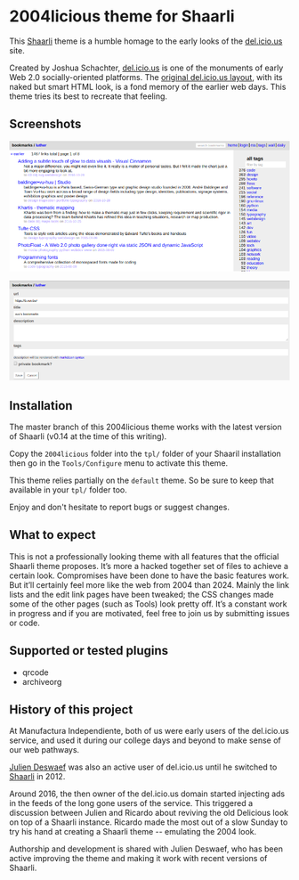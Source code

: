 2004licious theme for Shaarli
=============================

This [Shaarli](https://github.com/shaarli/shaarli) theme is a humble homage to the early looks of the 
[del.icio.us](http://del.icio.us) site.

Created by Joshua Schachter, [del.icio.us](https://en.wikipedia.org/wiki/Delicious_(website)) is one of the 
monuments of early Web 2.0 socially-oriented platforms. The [original del.icio.us layout](https://www.flickr.com/photos/joshu/albums/72157600740166824/), 
with its naked but smart HTML look, is a fond memory of the earlier web days. This theme tries its best to 
recreate that feeling.

Screenshots
-----------
![Index page](https://raw.githubusercontent.com/ManufacturaInd/shaarli-2004licious-theme/master/sample-screenshots/index.png)

![Add a link page](https://github.com/ManufacturaInd/shaarli-2004licious-theme/raw/master/sample-screenshots/add.png)

Installation
------------
The master branch of this 2004licious theme works with the latest version of Shaarli (v0.14 at the time of this 
writing).

Copy the `2004licious` folder into the `tpl/` folder of your Shaaril installation then go in the 
`Tools/Configure` menu to activate this theme.

This theme relies partially on the `default` theme. So be sure to keep that available in your `tpl/` folder too.

Enjoy and don't hesitate to report bugs or suggest changes.

What to expect
--------------
This is not a professionally looking theme with all features that the official Shaarli theme proposes.
It’s more a hacked together set of files to achieve a certain look. Compromises have been done to have the basic
features work. But it’ll certainly feel more like the web from 2004 than 2024. Mainly the link lists and the edit 
link pages have been tweaked; the CSS changes made some of the other pages (such as Tools) look pretty off. 
It’s a constant work in progress and if you are motivated, feel free to join us by submitting issues or code.

Supported or tested plugins
---------------------------
 - qrcode
 - archiveorg

History of this project
-----------------------
At Manufactura Independiente, both of us were early users of the del.icio.us service, and used it during our 
college days and beyond to make sense of our web pathways.

[Julien Deswaef](http://xuv.be) was also an active user of del.icio.us until he switched to 
[Shaarli](https://b.xuv.be) in 2012.

Around 2016, the then owner of the del.icio.us domain started injecting ads in the feeds of the long gone users 
of the service. This triggered a discussion between Julien and Ricardo about reviving the old Delicious look on 
top of a Shaarli instance. Ricardo made the most out of a slow Sunday to try his hand at creating a Shaarli 
theme -- emulating the 2004 look.

Authorship and development is shared with Julien Deswaef, who has been active improving the theme and making it 
work with recent versions of Shaarli.
